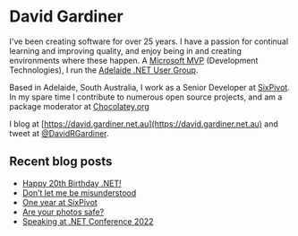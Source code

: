 # David Gardiner

I've been creating software for over 25 years. I have a passion for continual learning and improving quality, and enjoy being in and creating environments where these happen. A [Microsoft MVP](https://mvp.microsoft.com/en-us/PublicProfile/5001655) (Development Technologies), I run the [Adelaide .NET User Group](https://www.adnug.net).

Based in Adelaide, South Australia, I work as a Senior Developer at [SixPivot](https://www.sixpivot.com.au). In my spare time I contribute to numerous open source projects, and am a package moderator at [Chocolatey.org](https://chocolatey.org)

I blog at [https://david.gardiner.net.au](https://david.gardiner.net.au) and tweet at [@DavidRGardiner](https://twitter.com/DavidRGardiner).

## Recent blog posts

<!--START_SECTION:posts-->
* [Happy 20th Birthday .NET!](https:&#x2F;&#x2F;david.gardiner.net.au&#x2F;2022&#x2F;02&#x2F;dotnet-anniversary.html)
* [Don’t let me be misunderstood](https:&#x2F;&#x2F;david.gardiner.net.au&#x2F;2022&#x2F;02&#x2F;misunderstood.html)
* [One year at SixPivot](https:&#x2F;&#x2F;david.gardiner.net.au&#x2F;2022&#x2F;02&#x2F;a-year-at-sixpivot.html)
* [Are your photos safe?](https:&#x2F;&#x2F;david.gardiner.net.au&#x2F;2022&#x2F;01&#x2F;lost-photos.html)
* [Speaking at .NET Conference 2022](https:&#x2F;&#x2F;david.gardiner.net.au&#x2F;2022&#x2F;01&#x2F;speaking-at-dotnet-conference.html)
<!--END_SECTION:posts-->
